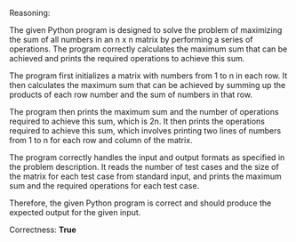 Reasoning:

The given Python program is designed to solve the problem of maximizing the sum of all numbers in an n x n matrix by performing a series of operations. The program correctly calculates the maximum sum that can be achieved and prints the required operations to achieve this sum.

The program first initializes a matrix with numbers from 1 to n in each row. It then calculates the maximum sum that can be achieved by summing up the products of each row number and the sum of numbers in that row.

The program then prints the maximum sum and the number of operations required to achieve this sum, which is 2n. It then prints the operations required to achieve this sum, which involves printing two lines of numbers from 1 to n for each row and column of the matrix.

The program correctly handles the input and output formats as specified in the problem description. It reads the number of test cases and the size of the matrix for each test case from standard input, and prints the maximum sum and the required operations for each test case.

Therefore, the given Python program is correct and should produce the expected output for the given input.

Correctness: **True**